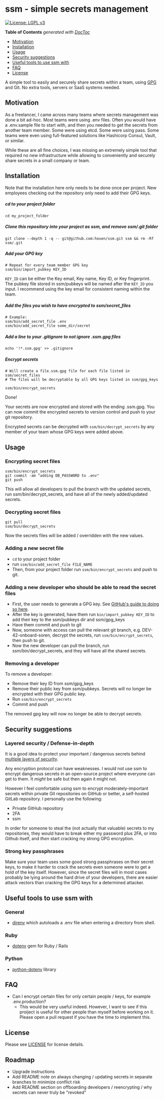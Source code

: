 # ssm - simple secrets management
[![License: LGPL v3](https://img.shields.io/badge/License-LGPL%20v3-blue.svg)](https://www.gnu.org/licenses/lgpl-3.0)

<!-- START doctoc generated TOC please keep comment here to allow auto update -->
<!-- DON'T EDIT THIS SECTION, INSTEAD RE-RUN doctoc TO UPDATE -->
**Table of Contents**  *generated with [DocToc](https://github.com/thlorenz/doctoc)*

- [Motivation](#motivation)
- [Installation](#installation)
- [Usage](#usage)
- [Security suggestions](#security-suggestions)
- [Useful tools to use ssm with](#useful-tools-to-use-ssm-with)
- [FAQ](#faq)
- [License](#license)

<!-- END doctoc generated TOC please keep comment here to allow auto update -->

A simple tool to easily and securely share secrets within a team, using [GPG](https://en.wikipedia.org/wiki/GNU_Privacy_Guard) and Git. No extra tools, servers or SaaS systems needed.


## Motivation
As a freelancer, I came across many teams where secrets management was done a bit ad-hoc. Most teams were using .env files. Often you would have a .env.sample file to start with, and then you needed to get the secrets from another team member. Some were using etcd. Some were using pass. Some teams were even using full-featured solutions like Hashicorp Consul, Vault, or similar.

While these are all fine choices, I was missing an extremely simple tool that required no new infrastructure while allowing to conveniently and securely share secrets in a small company or team.

## Installation
Note that the installation here only needs to be done once per project. New employees checking out the repository only need to add their GPG keys.

##### cd to your project folder
```
cd my_project_folder
```

##### Clone this repository into your project as ssm, and remove ssm/.git folder
```
git clone --depth 1 -q -- git@github.com:houen/ssm.git ssm && rm -Rf ssm/.git
```

##### Add your GPG key
```
# Repeat for every team member GPG key
ssm/bin/import_pubkey KEY_ID
```
`KEY_ID` can be either the Key email, Key name, Key ID, or Key fingerprint. The pubkey file stored in ssm/pubkeys will be named after the `KEY_ID` you input. I recommend using the key email for consistent naming within the team.

##### Add the files you wish to have encrypted to ssm/secret_files
```
# Example:
ssm/bin/add_secret_file .env
ssm/bin/add_secret_file some_dir/secret
```

##### Add a line to your .gitignore to not ignore .ssm.gpg files
```
echo '!*.ssm.gpg' >> .gitignore
```

##### Encrypt secrets
```
# Will create a file.ssm.gpg file for each file listed in ssm/secret_files
# The files will be decryptable by all GPG keys listed in ssm/gpg_keys

ssm/bin/encrypt_secrets
```

Done! 

Your secrets are now encrypted and stored with the ending .ssm.gpg. You can now commit the encrypted secrets to version control and push to your git repository. 

Encrypted secrets can be decrypted with `ssm/bin/decrypt_secrets` by any member of your team whose GPG keys were added above.

## Usage
### Encrypting secret files
```
ssm/bin/encrypt_secrets
git commit -am "adding DB_PASSWORD to .env"
git push
```

This will allow all developers to pull the branch with the updated secrets, run ssm/bin/decrypt_secrets, and have all of the newly added/updated secrets.

### Decrypting secret files
```
git pull
ssm/bin/decrypt_secrets
```
Now the secrets files will be added / overridden with the new values.

### Adding a new secret file
- `cd` to your project folder
- run `ssm/bin/add_secret_file FILE_NAME`
- Then, from your project folder run `ssm/bin/encrypt_secrets` and push to git.

### Adding a new developer who should be able to read the secret files
- First, the user needs to generate a GPG key. See [GitHub's guide to doing so here](https://help.github.com/articles/generating-a-new-gpg-key/).
- After the key is generated, have them run `bin/import_pubkey KEY_ID` to add their key to the ssm/pubkeys dir and ssm/gpg_keys
- Have them commit and push to git
- Now, someone with access can pull the relevant git branch, e.g. DEV-42-onboard-soren, decrypt the secrets, run `ssm/bin/encrypt_secrets`, then push to git.
- Now the new developer can pull the branch, run ssm/bin/decrypt_secrets, and they will have all the shared secrets.

### Removing a developer
To remove a developer:

- Remove their key ID from ssm/gpg_keys
- Remove their public key from ssm/pubkeys. Secrets will no longer be encrypted with their GPG public key.
- Run `ssm/bin/encrypt_secrets`
- Commit and push

The removed gpg key will now no longer be able to decrypt secrets.

## Security suggestions
### Layered security / Defense-in-depth
It is a good idea to protect your important / dangerous secrets behind [multiple layers of security](https://en.wikipedia.org/wiki/Defense_in_depth_(computing)).

Any encryption protocol can have weaknesses. I would not use ssm to encrypt dangerous secrets in an open-source project where everyone can get to them. It *might* be safe but then again it might not. 

However I feel comfortable using ssm to encrypt moderately-important secrets within private Git repositories on GitHub or better, a self-hosted GitLab repository. I personally use the following:

- Private GitHub repository
- 2FA
- ssm

In order for someone to steal the (not actually that valuable) secrets to my repositories, they would have to break either my password plus 2FA, or into Github itself, and *then* start cracking my strong GPG encryption. 

### Strong key passphrases
Make sure your team uses some good strong passphrases on their secret keys, to make it harder to crack the secrets even someone were to get a hold of the key itself. However, since the secret files will in most cases probably be lying around the hard drive of your developers, there are easier attack vectors than cracking the GPG keys for a determined attacker.

## Useful tools to use ssm with
### General
- [direnv](https://github.com/direnv/direnv) which autoloads a .env file when entering a directory from shell.

### Ruby
- [dotenv](https://github.com/bkeepers/dotenv) gem for Ruby / Rails

### Python
- [python-dotenv](https://github.com/theskumar/python-dotenv) library

## FAQ
- Can I encrypt certain files for only certain people / keys, for example .env.production?
  - This would be very useful indeed. However, I want to see if this proiject is useful for other people than myself before working on it. Please open a pull request if you have the time to implement this.

## License
Please see [LICENSE](https://github.com/houen/ssm/blob/master/LICENSE) for license details.

<!-- ## Contributing
### Install specific branch
```
git clone --single-branch --branch BRANCH_NAME --depth 1 -q -- git@github.com:houen/ssm.git ssm
``` -->

## Roadmap
- Upgrade instructions
  <!-- - move ssm dir to ssm_upgrade_tmp dir
  - download new version
  - move files back to newly downloaded version
  ```
  mv ssm_upgrade_tmp/pubkeys/*.pub ssm/pubkeys/.
  mv ssm_upgrade_tmp/secret_files ssm/secret_files
  mv ssm_upgrade_tmp/gpg_keys ssm/gpg_keys
  ``` -->
- Add README note on always changing / updating secrets in separate branches to minimize conflict risk
- Add README section on offboarding developers / reencrypting / why secrets can never truly be "revoked"
